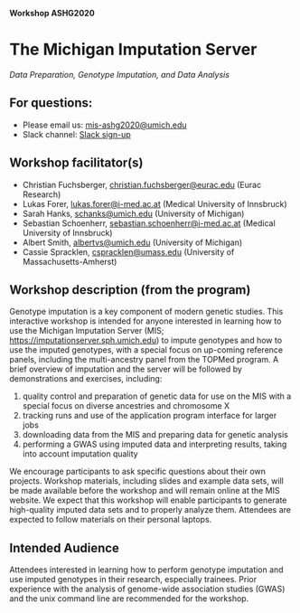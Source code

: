 **Workshop ASHG2020**

# The Michigan Imputation Server
*Data Preparation, Genotype Imputation, and Data Analysis*

## For questions:
- Please email us: [mis-ashg2020@umich.edu](mailto:mis-ashg2020@umich.edu)
- Slack channel: [Slack sign-up](https://join.slack.com/t/eurac-workspace/shared_invite/zt-iqlxpl01-PwAxoTvlcXpDZo04ZKCBZQ)

## Workshop facilitator(s)
- Christian Fuchsberger, christian.fuchsberger@eurac.edu (Eurac Research)
- Lukas Forer, lukas.forer@i-med.ac.at (Medical University of Innsbruck)
- Sarah Hanks, schanks@umich.edu (University of Michigan)
- Sebastian Schoenherr, sebastian.schoenherr@i-med.ac.at (Medical University of Innsbruck)
- Albert Smith, albertvs@umich.edu (University of Michigan)
- Cassie Spracklen, cspracklen@umass.edu (University of Massachusetts-Amherst)


## Workshop description (from the program)

Genotype imputation is a key component of modern genetic studies. This interactive workshop is intended for anyone interested in learning how to use the Michigan Imputation Server (MIS; https://imputationserver.sph.umich.edu) to impute genotypes and how to use the imputed genotypes, with a special focus on up-coming reference panels, including the multi-ancestry panel from the TOPMed program. A brief overview of imputation and the server will be followed by demonstrations and exercises, including:

1. quality control and preparation of genetic data for use on the MIS with a special focus on diverse ancestries and chromosome X
2. tracking runs and use of the application program interface for larger jobs
3. downloading data from the MIS and preparing data for genetic analysis
4. performing a GWAS using imputed data and interpreting results, taking into account imputation quality

We encourage participants to ask specific questions about their own projects. Workshop materials, including slides and example data sets, will be made available before the workshop and will remain online at the MIS website. We expect that this workshop will enable participants to generate high-quality imputed data sets and to properly analyze them. Attendees are expected to follow materials on their personal laptops.

## Intended Audience
Attendees interested in learning how to perform genotype imputation and use imputed genotypes in their research, especially trainees. Prior experience with the analysis of genome-wide association studies (GWAS) and the unix command line are recommended for the workshop.
